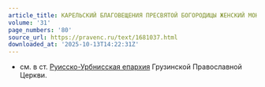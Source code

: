 ```yaml
---
article_title: КАРЕЛЬСКИЙ БЛАГОВЕЩЕНИЯ ПРЕСВЯТОЙ БОГОРОДИЦЫ ЖЕНСКИЙ МОНАСТЫРЬ
volume: '31'
page_numbers: '80'
source_url: https://pravenc.ru/text/1681037.html
downloaded_at: '2025-10-13T14:22:31Z'
---
```


- см. в ст. [Руисско-Урбнисская епархия](<https://pravenc.ru/text/Руисско-Урбнисская епархия.html>) Грузинской Православной Церкви.
